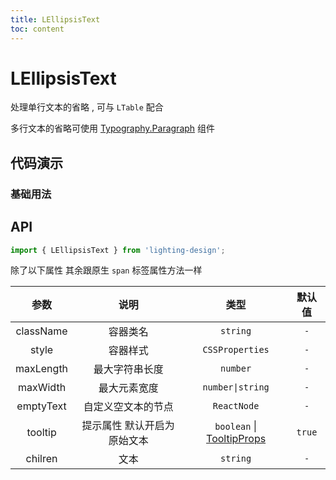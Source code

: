 ```yaml
---
title: LEllipsisText
toc: content
---
```


# LEllipsisText

处理单行文本的省略 , 可与 `LTable` 配合

多行文本的省略可使用 [Typography.Paragraph](https://ant-design.antgroup.com/components/typography-cn#components-typography-demo-ellipsis-controlled) 组件

## 代码演示

### 基础用法

<code src="./demos/Demo1.tsx" ></code>

## API

```ts
import { LEllipsisText } from 'lighting-design';
```

除了以下属性 其余跟原生 `span` 标签属性方法一样

|   参数    |            说明             |                                                        类型                                                        | 默认值 |
| :-------: | :-------------------------: | :----------------------------------------------------------------------------------------------------------------: | :----: |
| className |          容器类名           |                                                      `string`                                                      |  `-`   |
|   style   |          容器样式           |                                                  `CSSProperties`                                                   |  `-`   |
| maxLength |       最大字符串长度        |                                                      `number`                                                      |  `-`   |
| maxWidth  |        最大元素宽度         |                                                  `number\|string`                                                  |  `-`   |
| emptyText |     自定义空文本的节点      |                                                    `ReactNode`                                                     |  `-`   |
|  tooltip  | 提示属性 默认开启为原始文本 | `boolean` \| [TooltipProps](https://ant-design.antgroup.com/components/tooltip-cn#%E5%85%B1%E5%90%8C%E7%9A%84-api) | `true` |
|  chilren  |            文本             |                                                      `string`                                                      |  `-`   |
